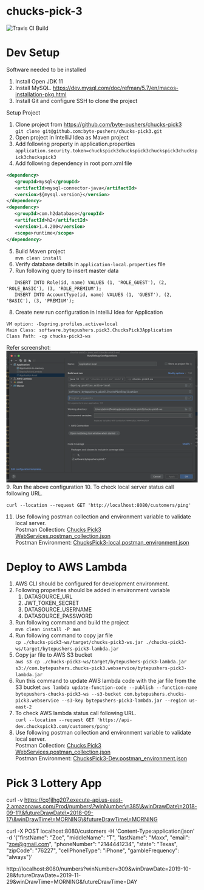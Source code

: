 # chucks-pick-3
![Travis CI Build](https://travis-ci.org/byte-pushers/chucks-pick3.svg?branch=master)

# Dev Setup
Software needed to be installed
1. Install Open JDK 11
2. Install MySQL.
   https://dev.mysql.com/doc/refman/5.7/en/macos-installation-pkg.html
3. Install Git and configure SSH to clone the project

Setup Project
1. Clone project from https://github.com/byte-pushers/chucks-pick3 <br/>
   `git clone git@github.com:byte-pushers/chucks-pick3.git`
2. Open project in IntelliJ Idea as Maven project
3. Add following property in application.properties <br/>
   `application.security.token=chuckspick3chuckspick3chuckspick3chuckspick3chuckspick3`
4. Add following dependency in root pom.xml file
```xml
<dependency>
   <groupId>mysql</groupId>
   <artifactId>mysql-connector-java</artifactId>
   <version>${mysql.version}</version>
</dependency>
<dependency>
   <groupId>com.h2database</groupId>
   <artifactId>h2</artifactId>
   <version>1.4.200</version>
   <scope>runtime</scope>
</dependency>
```
5. Build Maven project <br/>
   `mvn clean install`
6. Verify database details in `application-local.properties` file
7. Run following query to insert master data
```mysql-sql
   INSERT INTO Role(id, name) VALUES (1, 'ROLE_GUEST'), (2, 'ROLE_BASIC'), (3, 'ROLE_PREMIUM');
   INSERT INTO AccountType(id, name) VALUES (1, 'GUEST'), (2, 'BASIC'), (3, 'PREMIUM');
```   
8. Create new run configuration in IntelliJ Idea for Application
```
VM option: -Dspring.profiles.active=local
Main Class: software.bytepushers.pick3.ChucksPick3Application
Class Path: -cp chucks-pick3-ws
```
Refer screenshot:
![Run Configuration.png](.%2Fpostman%2FRun%20Configuration.png)
9. Run the above configuration
10. To check local server status call following URL.
```shell
curl --location --request GET 'http://localhost:8080/customers/ping'
```
11. Use following postman collection and environment variable to validate local server. <br/>
    Postman Collection: [Chucks Pick3 WebServices.postman_collection.json](.%2Fpostman%2FChucks%20Pick3%20WebServices.postman_collection.json) <br/>
    Postman Environment: [ChucksPick3-local.postman_environment.json](.%2Fpostman%2FChucksPick3-local.postman_environment.json)

# Deploy to AWS Lambda
1. AWS CLI should be configured for development environment.
2. Following properties should be added in environment variable
   1. DATASOURCE_URL
   2. JWT_TOKEN_SECRET
   3. DATASOURCE_USERNAME
   4. DATASOURCE_PASSWORD
3. Run following command and build the project <br />
```mvn clean install -P aws```
4. Run following command to copy jar file <br />
```cp ./chucks-pick3-ws/target/chucks-pick3-ws.jar ./chucks-pick3-ws/target/bytepushers-pick3-lambda.jar```
5. Copy jar file to AWS S3 bucket <br />
```aws s3 cp ./chucks-pick3-ws/target/bytepushers-pick3-lambda.jar s3://com.bytepushers.chucks-pick3.webservice/bytepushers-pick3-lambda.jar```
6. Run this command to update AWS lambda code with the jar file from the S3 bucket
```aws lambda update-function-code --publish --function-name bytepushers-chucks-pick3-ws --s3-bucket com.bytepushers.chucks-pick3.webservice --s3-key bytepushers-pick3-lambda.jar --region us-east-2```
7. To check AWS lambda status call following URL. <br />
```curl --location --request GET 'https://api-dev.chuckspick3.com/customers/ping'```
8. Use following postman collection and environment variable to validate local server. <br/>
   Postman Collection: [Chucks Pick3 WebServices.postman_collection.json](.%2Fpostman%2FChucks%20Pick3%20WebServices.postman_collection.json) <br/>
   Postman Environment: [ChucksPick3-Dev.postman_environment.json](.%2Fpostman%2FChucksPick3-Dev.postman_environment.json)

# Pick 3 Lottery App
curl -v https://cp1jlhg207.execute-api.us-east-2.amazonaws.com/Prod/numbers\?winNumber\=385\&winDrawDate\=2018-09-11\&futureDrawDate\=2018-09-17\&winDrawTime\=MORNING\&futureDrawTime\=MORNING

curl -X POST localhost:8080/customers -H 'Content-Type:application/json' -d '{"firstName": "Zoe", "middleName": "T", "lastName": "Maxx", "email": "zoe@gmail.com", "phoneNumber": "2144441234", "state": "Texas", "zipCode": "76227", "cellPhoneType": "iPhone", "gambleFrequency": "always"}'

http://localhost:8080/numbers?winNumber=309&winDrawDate=2019-10-28&futureDrawDate=2019-11-29&winDrawTime=MORNING&futureDrawTime=DAY
